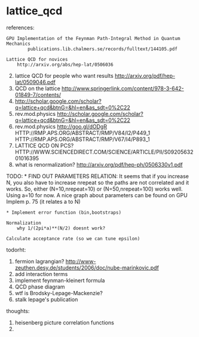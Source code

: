 lattice_qcd
===========

references:

	GPU Implementation of the Feynman Path-Integral Method in Quantum Mechanics
            publications.lib.chalmers.se/records/fulltext/144105.pdf

	Lattice QCD for novices 
	    http://arxiv.org/abs/hep-lat/0506036

2. lattice QCD for people who want results http://arxiv.org/pdf/hep-lat/0509046.pdf
3. QCD on the lattice http://www.springerlink.com/content/978-3-642-01849-7/contents/
4. http://scholar.google.com/scholar?q=lattice+qcd&btnG=&hl=en&as_sdt=0%2C22
5. rev.mod.physics http://scholar.google.com/scholar?q=lattice+qcd&btnG=&hl=en&as_sdt=0%2C22
5. rev.mod.physics http://goo.gl/dODgR
HTTP://RMP.APS.ORG/ABSTRACT/RMP/V84/I2/P449_1
HTTP://RMP.APS.ORG/ABSTRACT/RMP/V67/I4/P893_1
6. LATTICE QCD ON PCS? HTTP://WWW.SCIENCEDIRECT.COM/SCIENCE/ARTICLE/PII/S0920563201016395
7. what is renormalization? http://arxiv.org/pdf/hep-ph/0506330v1.pdf



TODO:
	* FIND OUT PARAMETERS RELATION:
       	    It seems that if you increase N, you also have to increase nrepeat so the paths are not correlated and it works. So, either (N=10,nrepeat=10) or (N=50,nrepeat=100) works well. Using a=10 for now.
       	    A nice graph about parameters can be found on GPU Implem p. 75 (it relates a to N)

	* Implement error function (bin,bootstraps)

	Normalization
	    why 1/(2pi*a)**(N/2) doesnt work?

	Calculate acceptance rate (so we can tune epsilon)


todorht:

1. fermion lagrangian? http://www-zeuthen.desy.de/students/2006/doc/nube-marinkovic.pdf
2. add interaction terms
3. implement feynman-kleinert formula
4. QCD phase diagram
5. wtf is Brodsky-Lepage-Mackenzie?
6. stalk lepage's publication


thoughts:
1. heisenberg picture correlation functions
2. 


